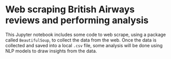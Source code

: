 # Web scraping British Airways reviews and performing analysis

This Jupyter notebook includes some code to web scrape, using a package called `BeautifulSoup`, to collect the data from the web. Once the data is collected and saved into a local `.csv` file, some analysis will be done using NLP models to draw insights from the data.